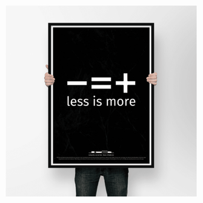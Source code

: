<img src="https://shop.bauhaus-movement.com/media/3705/pagebuilder/3705.png" align="right" alt="" width="180"/>

<img src="https://shop.bauhaus-movement.com/media/3707/pagebuilder/3707.png" align="left" alt="" width="180"/>


<div class="col-md-4" align="center">
   <img class="rotet-im"
        src="./less-is-more.png"
        alt="">
</div>


